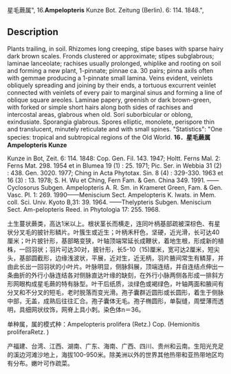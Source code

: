 星毛蕨属",
16.**Ampelopteris** Kunze Bot. Zeitung (Berlin). 6: 114. 1848.",

## Description
Plants trailing, in soil. Rhizomes long creeping, stipe bases with sparse hairy dark brown scales. Fronds clustered or approximate; stipes subglabrous; laminae lanceolate; rachises usually prolonged, whiplike and rooting on soil and forming a new plant, 1-pinnate; pinnae ca. 30 pairs; pinna axils often with gemmae producing a 1-pinnate small lamina. Veins evident, veinlets obliquely spreading and joining by their ends, a tortuous excurrent veinlet connected with veinlets of every pair to marginal sinus and forming a line of oblique square areoles. Laminae papery, greenish or dark brown-green, with forked or simple short hairs along both sides of rachises and intercostal areas, glabrous when old. Sori suborbicular or oblong, exindusiate. Sporangia glabrous. Spores elliptic, monolete, perispore thin and translucent, minutely reticulate and with small spines.
  "Statistics": "One species: tropical and subtropical regions of the Old World.
**16．星毛蕨属Ampelopteris Kunze**

Kunze in Bot, Zeit. 6: 114. 1848: Cop. Gen. Fil. 143. 1947; Holtt. Ferns Mal. 2: Ferns Mat. 298. 1954 et in Blumea 19 (1) : 25. 1971; Pic. Ser. in Webbia 31 (2) : 438. Gen. 3020. 1977; Ching in Acta Phytotax. Sin. 8 (4) : 329-330. 1963 et 16 (3) : 13. 1978; S. H. Wu et Ching, Fern Fam. & Gen. China 349. 1991. ——Cyclosorus Subgen. Ampelopteris A. R. Sm. in Krameret Green, Fam. & Gen. Vasc. Pl. 1: 269. 1990——Meniscium Sect. Ampelopteris K. Iwats. in Mem. coll. Sci. Univ. Kyoto B,31: 39. 1964. ——Thelypteris Subgen. Meniscium Sect. Am-pelopteris Reed. in Phytologia 17: 255. 1968.

土生蔓状蕨类，高达1米以上。根状茎长而横走，连同叶柄基部疏被深棕色、有星状分叉毛的披针形鳞片。叶簇生或近生；叶柄禾秆色，坚硬，近光滑，长可达40厘米；叶片披针形，基部略变狭，叶轴顶端常延长成鞭状，着地生根，形成新的植株，一回羽状；羽片可达30对，披针形，长5-10（15)厘米，宽可达2厘米，短尖头，基部圆截形，边缘浅波状，平展，近对生，近无柄，羽片腋间常生有鳞芽，并由此长出一回羽状的小叶片。叶脉明显，侧脉斜展，顶端连结，并自连结点伸出一条曲折的外行小脉连结各对侧脉直达叶缘的缺刻，在外行小脉两侧各形成一排斜方形网眼构成星毛蕨的特有脉型。叶干后纸质，淡绿色或褐绿色，叶轴两面和腋间有分叉和不分叉的短毛，老时脱落而变光滑。孢子囊群近圆形或长圆形，着生于侧脉中部，无盖，成熟后往往汇合。孢子囊体无毛。孢子椭圆形，单裂缝，周壁薄而透明，具细网状纹饰，网脊上具小刺。染色体n＝36。

单种属，属的模式种：Ampelopteris prolifera (Retz.) Cop. (Hemionitis proliferaRetz. )

产福建、台湾、江西、湖南、广东、海南、广西、四川、贵州和云南。生阳光充足的溪边河滩沙地上，海拔100-950米。除美洲以外的世界其他热带和亚热带地区均有分布。嫩叶可作疏菜。
